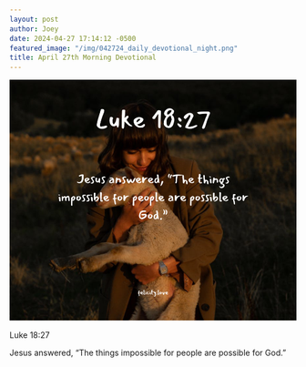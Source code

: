```yaml
---
layout: post
author: Joey
date: 2024-04-27 17:14:12 -0500
featured_image: "/img/042724_daily_devotional_night.png"
title: April 27th Morning Devotional
---
```


[![April 27th 2024 - Morning Devotional](/img/042724_daily_devotional_night.png)](/img/042724_daily_devotional_night.png)

Luke 18:27

Jesus answered, “The things impossible for people are possible for God.”
